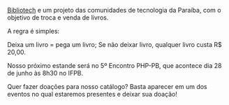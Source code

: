 [Bibliotech](https://www.facebook.com/bibliotechpb) e um projeto das comunidades de tecnologia da Paraíba, com o objetivo de troca e venda de livros.

A regra é simples:

Deixa um livro = pega um livro;
Se não deixar livro, qualquer livro custa R$ 20,00.

Nosso próximo estande será no 5º Encontro PHP-PB, que acontece dia 28 de junho às 8h30 no IFPB.

Quer fazer doações para nosso catálogo? Basta aparecer em um dos eventos no qual estaremos presentes e deixar sua doação! 
